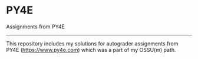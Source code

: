 PY4E
=====

Assignments from PY4E
_________

This repository includes my solutions for autograder assignments from PY4E (https://www.py4e.com) which was a part of my OSSU(m) path.

